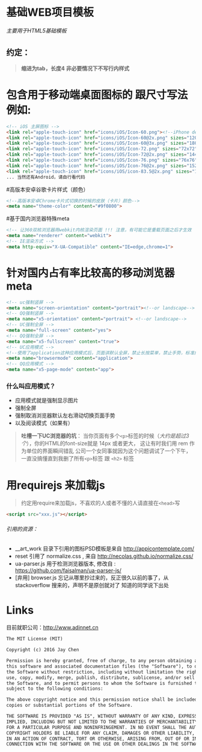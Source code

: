 # 基础WEB项目模板
###### _主要用于HTML5基础模板_

## 约定：

>  **缩进为tab，长度4**
>  **非必要情况下不写行内样式**
  
# 包含用于移动端桌面图标的 跟尺寸写法 例如:
```html
<!-- iOS 主屏图标 -->
<link rel="apple-touch-icon" href="icons/iOS/Icon-60.png"><!--iPhone default-->
<link rel="apple-touch-icon" href="icons/iOS/Icon-60@2x.png" sizes="120x120"><!-- iPhone6,5,4-->
<link rel="apple-touch-icon" href="icons/iOS/Icon-60@3x.png" sizes="180x180"><!-- iPhone6 plus-->
<link rel="apple-touch-icon" href="icons/iOS/Icon-72.png" sizes="72x72"><!-- iPad non-retina icon (iOS < 7)-->
<link rel="apple-touch-icon" href="icons/iOS/Icon-72@2x.png" sizes="144x144"><!-- iPad retina icon (iOS < 7) -->  
<link rel="apple-touch-icon" href="icons/iOS/Icon-76.png" sizes="76x76"><!-- iPad non-retina icon -->
<link rel="apple-touch-icon" href="icons/iOS/Icon-76@2x.png" sizes="152x152"><!-- iPad and mini-->
<link rel="apple-touch-icon" href="icons/iOS/icon-83.5@2x.png" sizes="167x167"><!-- iPad Pro -->
... 当然还有Android，请自行看代码
```

#高版本安卓谷歌卡片样式（颜色）
```html
<!--高版本安卓Chrome卡片式切换的时候的皮肤（卡片）颜色-->
<meta name="theme-color" content="#9f0800">
```

#基于国内浏览器特殊meta
```html
<!-- 让360双核浏览器用webkit内核渲染页面 !!! 注意，有可能它是重载页面之后才生效  -->
<meta name="renderer" content="webkit">
<!-- IE渲染方式 -->
<meta http-equiv="X-UA-Compatible" content="IE=edge,chrome=1">
```

# 针对国内占有率比较高的移动浏览器meta
```html
<!-- uc强制竖屏 -->
<meta name="screen-orientation" content="portrait"><!--or landscape-->
<!-- QQ强制竖屏 -->
<meta name="x5-orientation" content="portrait"> <!--or landscape-->
<!-- UC强制全屏 -->
<meta name="full-screen" content="yes">
<!-- QQ强制全屏 -->
<meta name="x5-fullscreen" content="true">
<!-- UC应用模式 -->
<!--使用了application这种应用模式后，页面讲默认全屏，禁止长按菜单，禁止手势，标准排版，以及强制图片显示-->
<meta name="browsermode" content="application">
<!-- QQ应用模式 -->
<meta name="x5-page-mode" content="app">
```
### 什么叫应用模式？
* 应用模式就是强制显示图片
* 强制全屏
* 强制取消浏览器默认左右滑动切换页面手势
* 以及阅读模式（如果有）

> **吐槽一下UC浏览器的坑**： 当你页面有多个`<p>`标签的时候（_大约是超过3个_），你的HTML的font-size就是 14px 或者更大， 这让有时我们用 rem 作为单位的界面瞬间错乱
> 公司一个女同事就因为这个问题调试了一个下午，一直没搞懂直到我删了所有`<p>`标签 跟 `<h2>` 标签

# 用requirejs 来加载js
> 约定用require来加载js，不喜欢的人或者不懂的人请直接在`<head>`写

```html 
<script src="xxx.js"></script>
```

###### 引用的资源：
* __art_work 目录下引用的图标PSD模板是来自 http://appicontemplate.com/ 
* reset 引用了 normalize.css , 来自 http://necolas.github.io/normalize.css/
* ua-parser.js 用于检测浏览器版本, 修改自 : https://github.com/faisalman/ua-parser-js/ 
* [弃用] browser.js 忘记从哪里抄过来的，反正很久以前的事了，从 stackoverflow 搜来的，声明不是原创就对了 知道的同学说下出处

# Links
目前就职公司：http://www.adinnet.cn 

```html
The MIT License (MIT)

Copyright (c) 2016 Jay Chen

Permission is hereby granted, free of charge, to any person obtaining a copy of
this software and associated documentation files (the "Software"), to deal in
the Software without restriction, including without limitation the rights to
use, copy, modify, merge, publish, distribute, sublicense, and/or sell copies of
the Software, and to permit persons to whom the Software is furnished to do so,
subject to the following conditions:

The above copyright notice and this permission notice shall be included in all
copies or substantial portions of the Software.

THE SOFTWARE IS PROVIDED "AS IS", WITHOUT WARRANTY OF ANY KIND, EXPRESS OR
IMPLIED, INCLUDING BUT NOT LIMITED TO THE WARRANTIES OF MERCHANTABILITY, FITNESS
FOR A PARTICULAR PURPOSE AND NONINFRINGEMENT. IN NO EVENT SHALL THE AUTHORS OR
COPYRIGHT HOLDERS BE LIABLE FOR ANY CLAIM, DAMAGES OR OTHER LIABILITY, WHETHER
IN AN ACTION OF CONTRACT, TORT OR OTHERWISE, ARISING FROM, OUT OF OR IN
CONNECTION WITH THE SOFTWARE OR THE USE OR OTHER DEALINGS IN THE SOFTWARE.
```